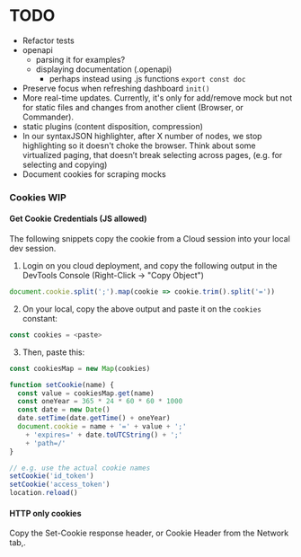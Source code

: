 # TODO

- Refactor tests
- openapi
  - parsing it for examples?
  - displaying documentation (.openapi)
    - perhaps instead using .js functions `export const doc`
- Preserve focus when refreshing dashboard `init()`
- More real-time updates. Currently, it's only for add/remove mock but not for
  static files and changes from another client (Browser, or Commander). 
- static plugins (content disposition, compression)
- In our syntaxJSON highlighter, after X number of nodes, we stop highlighting so
  it doesn't choke the browser. Think about some virtualized paging, that doesn’t break
  selecting across pages, (e.g. for selecting and copying)
- Document cookies for scraping mocks


### Cookies WIP
#### Get Cookie Credentials (JS allowed)
The following snippets copy the cookie from a Cloud session into your local dev session.

1. Login on you cloud deployment, and copy the following output in the DevTools Console
   (Right-Click &rarr; "Copy Object")
```js
document.cookie.split(';').map(cookie => cookie.trim().split('='))
```

2. On your local, copy the above output and paste it on the `cookies` constant:

```js
const cookies = <paste>
```

3. Then, paste this:
```js
const cookiesMap = new Map(cookies)

function setCookie(name) {
  const value = cookiesMap.get(name)
  const oneYear = 365 * 24 * 60 * 60 * 1000
  const date = new Date()
  date.setTime(date.getTime() + oneYear)
  document.cookie = name + '=' + value + ';'
    + 'expires=' + date.toUTCString() + ';'
    + 'path=/'
}

// e.g. use the actual cookie names
setCookie('id_token')
setCookie('access_token')
location.reload()
```


#### HTTP only cookies
Copy the Set-Cookie response header, or Cookie Header from the Network tab,.

